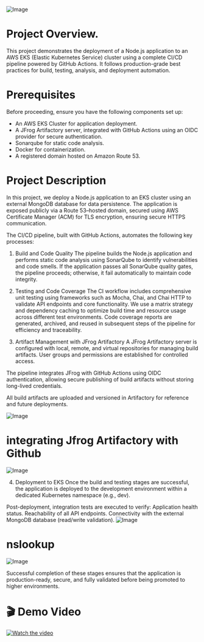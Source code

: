 ![Image](https://github.com/user-attachments/assets/2f5c0ba4-bc46-446c-be1a-e29d826513c0)
# Project Overview.
This project demonstrates the deployment of a Node.js application to an AWS EKS (Elastic Kubernetes Service) cluster using a complete CI/CD pipeline powered by GitHub Actions. It follows production-grade best practices for build, testing, analysis, and deployment automation.

# Prerequisites
Before proceeding, ensure you have the following components set up:
- An AWS EKS Cluster for application deployment.
- A JFrog Artifactory server, integrated with GitHub Actions using an OIDC provider for secure authentication.
- Sonarqube for static code analysis.
- Docker for containerization.
- A registered domain hosted on Amazon Route 53.

# Project Description
In this project, we deploy a Node.js application to an EKS cluster using an external MongoDB database for data persistence.
The application is exposed publicly via a Route 53–hosted domain, secured using AWS Certificate Manager (ACM) for TLS encryption, ensuring secure HTTPS communication.

The CI/CD pipeline, built with GitHub Actions, automates the following key processes:

1. Build and Code Quality
The pipeline builds the Node.js application and performs static code analysis using SonarQube to identify vulnerabilities and code smells.
If the application passes all SonarQube quality gates, the pipeline proceeds; otherwise, it fail automatically to maintain code integrity.

2. Testing and Code Coverage
The CI workflow includes comprehensive unit testing using frameworks such as Mocha, Chai, and Chai HTTP to validate API endpoints and core functionality.
We use a matrix strategy and dependency caching to optimize build time and resource usage across different test environments.
Code coverage reports are generated, archived, and reused in subsequent steps of the pipeline for efficiency and traceability.

3. Artifact Management with JFrog Artifactory
A JFrog Artifactory server is configured with local, remote, and virtual repositories for managing build artifacts.
User groups and permissions are established for controlled access.

The pipeline integrates JFrog with GitHub Actions using OIDC authentication, allowing secure publishing of build artifacts without storing long-lived credentials.

All build artifacts are uploaded and versioned in Artifactory for reference and future deployments.

![Image](https://github.com/user-attachments/assets/f7003745-39ce-4733-a36d-8abb6ae227a8)

# integrating Jfrog Artifactory with Github
![Image](https://github.com/user-attachments/assets/9297b418-5ce1-4625-9174-a9fdcc1a9c3d)

4. Deployment to EKS
Once the build and testing stages are successful, the application is deployed to the development environment within a dedicated Kubernetes namespace (e.g., dev).

Post-deployment, integration tests are executed to verify:
Application health status.
Reachability of all API endpoints.
Connectivity with the external MongoDB database (read/write validation).
![Image](https://github.com/user-attachments/assets/2c44bdf5-d23d-4a66-8054-b3834bcbece4)

# nslookup
![Image](https://github.com/user-attachments/assets/58f33471-6783-4e78-932f-098967c71dc8)

Successful completion of these stages ensures that the application is production-ready, secure, and fully validated before being promoted to higher environments.

# 🎬 Demo Video
[![Watch the video](https://img.youtube.com/vi/2h8u8PYVMnU/maxresdefault.jpg)](https://www.youtube.com/watch?v=2h8u8PYVMnU)




